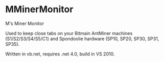MMinerMonitor
===========

M's Miner Monitor

Used to keep close tabs on your Bitmain AntMiner machines (S1/S2/S3/S4/S5/C1) and Spondoolie hardware (SP10, SP20, SP30, SP31, SP35). 

Written in vb.net, requires .net 4.0, build in VS 2010.

